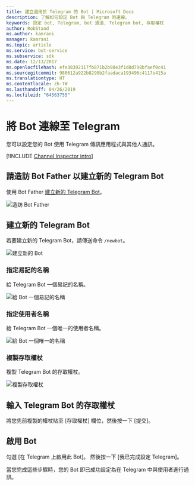 ```yaml
---
title: 建立適用於 Telegram 的 Bot | Microsoft Docs
description: 了解如何設定 Bot 與 Telegram 的連線。
keywords: 設定 bot, Telegram, bot 通道, Telegram bot, 存取權杖
author: RobStand
ms.author: kamrani
manager: kamrani
ms.topic: article
ms.service: bot-service
ms.subservice: sdk
ms.date: 12/13/2017
ms.openlocfilehash: efe38392117fb871b2b98e3f1d8d798bfaef0c41
ms.sourcegitcommit: 980612a922b8290b2faadaca193496c4117e415a
ms.translationtype: HT
ms.contentlocale: zh-TW
ms.lasthandoff: 04/26/2019
ms.locfileid: "64563755"
---
```

# <a name="connect-a-bot-to-telegram"></a>將 Bot 連線至 Telegram

您可以設定您的 Bot 使用 Telegram 傳訊應用程式與其他人通訊。

[!INCLUDE [Channel Inspector intro](~/includes/snippet-channel-inspector.md)]

## <a name="visit-the-bot-father-to-create-a-new-telegram-bot"></a>請造訪 Bot Father 以建立新的 Telegram Bot

使用 Bot Father <a href="https://telegram.me/botfather" target="_blank">建立新的 Telegram Bot</a>。

![造訪 Bot Father](~/media/channels/tg-StepVisitBotFather.png)

## <a name="create-a-new-telegram-bot"></a>建立新的 Telegram Bot
若要建立新的 Telegram Bot，請傳送命令 `/newbot`。

![建立新的 Bot](~/media/channels/tg-StepNewBot.png)

### <a name="specify-a-friendly-name"></a>指定易記的名稱

給 Telegram Bot 一個易記的名稱。

![給 Bot 一個易記的名稱](~/media/channels/tg-StepNameBot.png)

### <a name="specify-a-username"></a>指定使用者名稱

給 Telegram Bot 一個唯一的使用者名稱。

![給 Bot 一個唯一的名稱](~/media/channels/tg-StepUsername.png)

### <a name="copy-the-access-token"></a>複製存取權杖

複製 Telegram Bot 的存取權杖。

![複製存取權杖](~/media/channels/tg-StepBotCreated.png)

## <a name="enter-the-telegram-bots-access-token"></a>輸入 Telegram Bot 的存取權杖

將您先前複製的權杖貼至 [存取權杖] 欄位，然後按一下 [提交]。

## <a name="enable-the-bot"></a>啟用 Bot
勾選 [在 Telegram 上啟用此 Bot]。 然後按一下 [我已完成設定 Telegram]。

當您完成這些步驟時，您的 Bot 即已成功設定為在 Telegram 中與使用者進行通訊。
